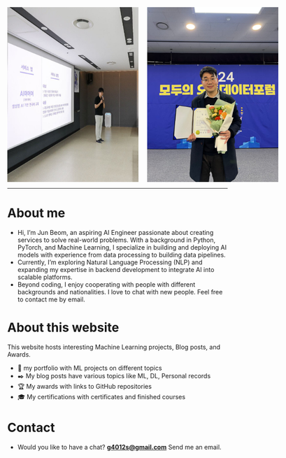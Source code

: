 
<div style="display: flex; gap: 20px;">
  <img src="./presentation2.jpg" width="300" />
  <img src="./livingLab.jpg" width="300" /> 
</div>

---
# About me


- Hi, I’m Jun Beom, an aspiring AI Engineer passionate about creating services to solve real-world problems. With a background in Python, PyTorch, and Machine Learning, I specialize in building and deploying AI models with experience from data processing to building data pipelines.
- Currently, I’m exploring Natural Language Processing (NLP) and expanding my expertise in backend development to integrate AI into scalable platforms.
- Beyond coding, I enjoy cooperating with people with different backgrounds and nationalities. I love to chat with new people. Feel free to contact me by email.

# About this website

This website hosts interesting Machine Learning projects, Blog posts, and Awards.

- 📁 my portfolio with ML projects on different topics
- ✒️ My blog posts have various topics like ML, DL, Personal records
- 🏆 My awards with links to GitHub repositories
- 🎓 My certifications with certificates and finished courses

# Contact

- Would you like to have a chat? [**g4012s@gmail.com**](mailto:g4012s@gmail.com) Send me an email.


